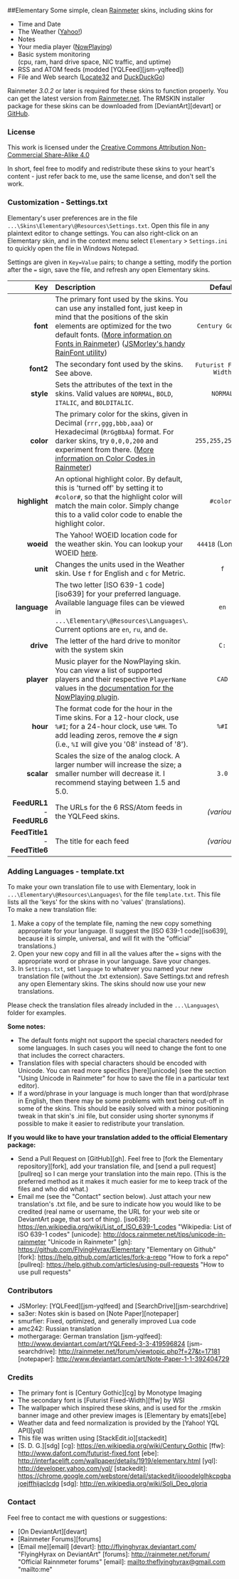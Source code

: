 ##Elementary
Some simple, clean [Rainmeter](https://github.com/rainmeter/rainmeter) skins, including skins for

- Time and Date
- The Weather ([Yahoo!](http://weather.yahoo.com/))
- Notes
- Your media player ([NowPlaying](http://docs.rainmeter.net/manual/plugins/nowplaying))
- Basic system monitoring  
(cpu, ram, hard drive space, NIC traffic, and uptime)
- RSS and ATOM feeds (modded [YQLFeed][jsm-yqlfeed])
- File and Web search ([Locate32](http://locate32.cogit.net/) and [DuckDuckGo](https://duckduckgo.com/about))

Rainmeter _3.0.2_ or later is required for these skins to function properly.  You can get the latest version from [Rainmeter.net](http://rainmeter.net/).
The RMSKIN installer package for these skins can be downloaded from [DeviantArt][devart] or [GitHub](https://github.com/FlyingHyrax/Elementary/releases).

### License
This work is licensed under the [Creative Commons Attribution Non-Commercial Share-Alike  4.0](http://creativecommons.org/licenses/by-nc-sa/4.0/)

In short, feel free to modify and redistribute these skins to your heart's content - just refer back to me, use the same license, and don't sell the work.

### Customization - Settings.txt
Elementary's user preferences are in the file `...\Skins\Elementary\@Resources\Settings.txt`.  Open this file in any plaintext editor to change settings.  You can also right-click on an Elementary skin, and in the context menu select `Elementary` > `Settings.ini` to quickly open the file in Windows Notepad.

Settings are given in `Key=Value` pairs; to change a setting, modify the portion after the `=` sign, save the file, and refresh any open Elementary skins.

| Key | Description | Default |
|----:|:------------|:-------:|
| **font** | The primary font used by the skins.  You can use any installed font, just keep in mind that the positions of the skin elements are optimized for the two default fonts. ([More information on Fonts in Rainmeter][fontdoc]) ([JSMorley's handy RainFont utility][rainfont]) | `Century Gothic`
| **font2** | The secondary font used by the skins.  See above. | `Futurist Fixed-Width`
| **style** | Sets the attributes of the text in the skins.  Valid values are `NORMAL`, `BOLD`, `ITALIC`, and `BOLDITALIC`. | `NORMAL`
| **color** | The primary color for the skins, given in Decimal (`rrr,ggg,bbb,aaa`) or Hexadecimal (`RrGgBbAa`) format.  For darker skins, try `0,0,0,200` and experiment from there. ([More information on Color Codes in Rainmeter][colordoc]) | `255,255,255,180`
| **highlight** | An optional highlight color.  By default, this is 'turned off' by setting it to `#color#`, so that the highlight color will match the main color.  Simply change this to a valid color code to enable the highlight color. | `#color#`
| **woeid** | The Yahoo! WOEID location code for the weather skin.  You can lookup your WOEID [here][rosswoeid]. | `44418` (London)
| **unit** | Changes the units used in the Weather skin.  Use `f` for English and `c` for Metric. | `f`
| **language** | The two letter [ISO 639-1 code][iso639] for your preferred language.  Available language files can be viewed in `...\Elementary\@Resources\Languages\`.  Current options are `en`, `ru`, and `de`. | `en`
| **drive** | The letter of the hard drive to monitor with the system skin | `C:`
| **player** | Music player for the NowPlaying skin.  You can view a list of supported players and their respective `PlayerName` values in the [documentation for the NowPlaying plugin][nowplayingdoc]. | `CAD`
| **hour** | The format code for the hour in the Time skins.  For a 12-hour clock, use `%#I`; for a 24-hour clock, use `%#H`.  To add leading zeros, remove the `#` sign (i.e., `%I` will give you '08' instead of '8'). | `%#I`
| **scalar** | Scales the size of the analog clock.  A larger number will increase the size; a smaller number will decrease it.  I recommend staying between 1.5 and 5.0. | `3.0`
| **FeedURL1** - **FeedURL6**  | The URLs for the 6 RSS/Atom feeds in the YQLFeed skins. | _(various)_
| **FeedTitle1** - **FeedTitle6** | The title for each feed | _(various)_

[fontdoc]: <http://docs.rainmeter.net/tips/fonts-guide> "Guide to fonts in Rainmeter"
[rainfont]: <http://rainmeter.net/forum/viewtopic.php?f=18&t=6103> "RainFont helper utility"
[colordoc]: <http://docs.rainmeter.net/manual/options#Color> "Color codes in the Rainmeter Manual"
[rosswoeid]: <http://woeid.rosselliot.co.nz/lookup/> "Yahoo WOEID Lookup by Ross Elliot"
[nowplayingdoc]: <http://docs.rainmeter.net/manual/plugins/nowplaying#playerlist> "NowPlaying.dll in the Rainmeter Manual - list of supported players"

### Adding Languages - template.txt
To make your own translation file to use with Elementary, look in `...\Elementary\@Resources\Languages\` for the file `template.txt`.  This file lists all the 'keys' for the skins with no 'values' (translations).  
To make a new translation file:

 1. Make a copy of the template file, naming the new copy something appropriate for your language.  (I suggest the [ISO 639-1 code][iso639], because it is simple, universal, and will fit with the "official" translations.)  
 2. Open your new copy and fill in all the values after the `=` signs with the appropriate word or phrase in your language.  Save your changes.
 3. In `Settings.txt`, set `language` to whatever you named your new translation file (without the .txt extension).  Save Settings.txt and refresh any open Elementary skins.  The skins should now use your new translations.

Please check the translation files already included in the `...\Languages\` folder for examples.  

**Some notes:**  

 - The default fonts might not support the special characters needed for some languages.  In such cases you will need to change the font to one that includes the correct characters.
 - Translation files with special characters should be encoded with Unicode.  You can read more specifics [here][unicode] (see the section "Using Unicode in Rainmeter" for how to save the file in a particular text editor).
 - If a word/phrase in your language is much longer than that word/phrase in English, then there may be some problems with text being cut-off in some of the skins.  This should be easily solved with a minor positioning tweak in that skin's .ini file, but consider using shorter synonyms if possible to make it easier to redistribute your translation.

**If you would like to have your translation added to the official Elementary package:**

 - Send a Pull Request on [GitHub][gh].  Feel free to [fork the Elementary repository][fork], add your translation file, and [send a pull request][pullreq] so I can merge your translation into the main repo.  (This is the preferred method as it makes it much easier for me to keep track of the files and who did what.)
 - Email me (see the "Contact" section below).  Just attach your new translation's .txt file, and be sure to indicate how you would like to be credited (real name or username, the URL for your web site or DeviantArt page, that sort of thing).
[iso639]: <https://en.wikipedia.org/wiki/List_of_ISO_639-1_codes> "Wikipedia: List of ISO 639-1 codes"
[unicode]: <http://docs.rainmeter.net/tips/unicode-in-rainmeter> "Unicode in Rainmeter"
[gh]: <https://github.com/FlyingHyrax/Elementary> "Elementary on Github"
[fork]: <https://help.github.com/articles/fork-a-repo> "How to fork a repo"
[pullreq]: <https://help.github.com/articles/using-pull-requests> "How to use pull requests"

### Contributors
- JSMorley: [YQLFeed][jsm-yqlfeed] and [SearchDrive][jsm-searchdrive]
- sa3er: Notes skin is based on [Note Paper][notepaper]
- smurfier: Fixed, optimized, and generally improved Lua code
- amc242: Russian translation
- mothergarage: German translation
[jsm-yqlfeed]: <http://www.deviantart.com/art/YQLFeed-3-3-419596824>
[jsm-searchdrive]: <http://rainmeter.net/forum/viewtopic.php?f=27&t=17181>
[notepaper]: <http://www.deviantart.com/art/Note-Paper-1-1-392404729>

### Credits
- The primary font is [Century Gothic][cg] by Monotype Imaging
- The secondary font is [Futurist Fixed-Width][ffw] by WSI
- The wallpaper which inspired these skins, and is used for the .rmskin banner image and other preview images is [Elementary by emats][ebe]
- Weather data and feed normalization is provided by the [Yahoo! YQL API][yql]
- This file was written using [StackEdit.io][stackedit]
- [S. D. G.][sdg]
[cg]: <https://en.wikipedia.org/wiki/Century_Gothic>
[ffw]: <http://www.dafont.com/futurist-fixed.font>
[ebe]: <http://interfacelift.com/wallpaper/details/1919/elementary.html>
[yql]: <http://developer.yahoo.com/yql/>
[stackedit]: <https://chrome.google.com/webstore/detail/stackedit/iiooodelglhkcpgbajoejffhijaclcdg>
[sdg]: <http://en.wikipedia.org/wiki/Soli_Deo_gloria>

### Contact
Feel free to contact me with questions or suggestions:

- [On DeviantArt][devart]
- [Rainmeter Forums][forums]
- [Email me][email]
[devart]: <http://flyinghyrax.deviantart.com/> "FlyingHyrax on DeviantArt"
[forums]: <http://rainmeter.net/forum/> "Official Rainnmeter forums"
[email]: <mailto:theflyinghyrax@gmail.com> "mailto:me"
